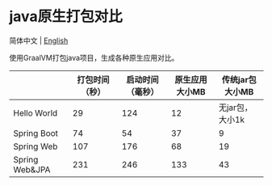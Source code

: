 # java原生打包对比

简体中文 | [English](./README-en_us.md)

使用GraalVM打包java项目，生成各种原生应用对比。


|                | 打包时间（秒）   | 启动时间（毫秒） | 原生应用大小MB   | 传统jar包大小MB |
|----------------|-----------|----------|------------|------------|
| Hello World    | 29        | 124      | 12         | 无jar包，大小1k |
| Spring Boot    | 74        | 54       | 37         | 9          |
| Spring Web     | 107       | 176      | 68         | 19         |
| Spring Web&JPA | 231       | 246      | 133        | 43         |

